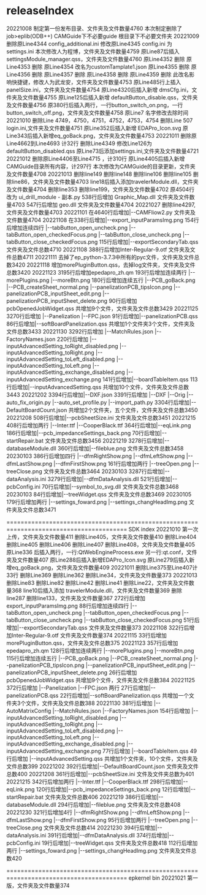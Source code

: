 # releaseIndex
20221008
制定第一份发布目录、文件夹及文件数量4760
本次制定删除了
  job>eplib(ODB++)
  CAMGuide下不必要guide
  根目录下不必要文件夹
20221009
删除原Line4344 config_additional.ini
修改原Line4345 config.ini 为 settings.ini
本次修改人为程博，文件夹及文件数量4759
原Line87后插入 settingsModule_manager.qss，文件夹及文件数量4760
原Line4352 删除
原Line4353 删除
原Line4354 改名为customTamplate1.json
原Line4355 删除
原Line4356 删除
原Line4357 删除
原Line4358 删除
原Line4359 删除
此改名影响快捷键，修改人为武龙安，文件夹及文件数量4753
原Line485行上插入 panelSize.ini，文件夹及文件数量4754
原Line4320后插入新增 dmsCfg.ini，文件夹及文件数量4755
原Line125后插入新增 defaultButton_disable.qss，文件夹及文件数量4756
原380行后插入两行，一行button_switch_on.png，一行button_switch_off.png，文件夹及文件数量4758
原Line7 名字修改去除时间
20221010
删除Line 4749，4750，4751，4752，4753，4754
删除Line 507 login.ini,文件夹及文件数量4751
原Line352后插入新增 EDAPro_Icon.svg
原Line343后插入新增eq_goBack.png，文件夹及文件数量4753
20221011
删除原Line4662到Line4693 计32行
删除Line4349
修改Line126为defaultButton_disabled.qss
原Line73后添加settings.ini,文件夹及文件数量4721
20221012
删除原Line4406至Line4715 ，计310行
原Line4405后插入新增CAMGuide目录所有内容，计297行
本次修改为CAMGuide的目录更新，文件夹及文件数量4708
20221013
删除line149
删除line148
删除line106
删除line105
删除line86，文件夹及文件数量4703
line18后插入添加travelerModule.dll，文件夹及文件数量4704
删除line353
删除line199，文件夹及文件数量4702
原4504行 改为  ui_drill_module - 副本.py
538行后增加  Graphic_Map.dll   文件夹及文件数量4703
547行后增加  geo.dll  文件夹及文件数量4704
20221027
删除line4297,文件夹及文件数量4703
20221101
在4640行后增加|--CAMFliow2.py 文件夹及文件数量4704
20221108
在338行后增加|--export_inputParamsImg.png
154行后增加连续四行
|--tabButton_open_uncheck.png
|--tabButton_open_checkedFocus.png
|--tabButton_close_uncheck.png
|--tabButton_close_checkedFocus.png
115行后增加|--exportSecondaryTab.qss
文件夹及文件总数4710
20221108
388行后增加Inter-Regular-9.otf 文件夹及文件总数4711
20221111
去掉了ep_python-3.7.3中所有的pyc文件，文件夹及文件总数3420
20221118
增加morePluginButton.qss，去掉log文件夹，文件夹及文件总数3420
20221123
3195行后增加epedapro_zh.qm
193行后增加连续两行
|--morePlugins.png
|--moreBtn.png
180行后增加连续五行
|--PCB_goBack.png
|--PCB_createSheet_normal.png
|--panelizationPCB_tipsIcon.png
|--panelizationPCB_inputSheet_edit.png
|--panelizationPCB_inputSheet_delete.png
90行后增加pcbOpenedJobWidget.qss
共增加9个文件，文件夹及文件总数3429
20221125
3270行后增加
|--Panelization
  |--FPC.json
91行后增加|--panelizationPCB.qss
86行后增加|--softBoardPanelization.qss
共增加1个文件夹3个文件，文件夹及文件总数3433
20221130
3292行后增加
|--MatchRules.json
|--FactoryNames.json
220行后增加
|--inputAdvancedSetting_toRight_disabled.png
|--inputAdvancedSetting_toRight.png
|--inputAdvancedSetting_toLeft_disabled.png
|--inputAdvancedSetting_toLeft.png
|--inputAdvancedSetting_exchange_disabled.png
|--inputAdvancedSetting_exchange.png
141行后增加|--boardTableItem.qss
113行后增加|--inputAdvancedSetting.qss
共增加10个文件，文件夹及文件总数3443
20221202
3394行后增加|--DXF.json
3391行后增加
|--DXF
  |--Orig
    |--auto_fix_origin.py
    |--auto_set_profile.py
    |--import_path.py
3304行后增加|--DefaultBoardCount.json
共增加2个文件夹，五个文件，文件夹及文件总数3450
20221208
508行后增加|--pcbSheetSize.ini
文件夹及文件总数3451
20221215
408行后增加两行
|--Inter.ttf
|--CooperBlack.ttf
364行后增加|--eqLink.png
186行后增加|--pcb_impedanceSettings_back.png
70行后增加|--startRepair.bat
文件夹及文件总数3456
20221219
3278行后增加|--databaseModule.dll
360行后增加|--fileblue.png
文件夹及文件总数3458
20230103
386行后增加四行
|--dfmRightShow.png
|--dfmLeftShow.png
|--dfmLastShow.png
|--dfmFirstShow.png
161行后增加两行
|--treeOpen.png
|--treeClose.png
文件夹及文件总数3464
20230103
3287行后增加|--dataAnalysis.ini
3279行后增加|--dfmDataAnalysis.dll
521行后增加|--pcbConfig.ini
70行后增加|--symbol_to_svg.dll
文件夹及文件总数3468
20230103
84行后增加|--treeWidget.qss
文件夹及文件总数3469
20230105
179行后增加两行
|--settings_foward.png
|--settings_changHeadImg.png
文件夹及文件总数3471

========================================================================================
SDK index
20221010
第一次上传，文件夹及文件数量411
删除Line405，文件夹及文件数量410
删除Line404
删除Line405
删除Line406
删除Line407
删除Line408，文件夹及文件数量405
原Line336 后插入两行，一行:QtWebEngineProcess.exe 另一行:qt.conf，文件夹及文件数量407
原Line288后插入新增EDAPro_Icon.svg
原Line279后插入新增eq_goBack.png，文件夹及文件数量409
20221011
删除Line375至Line407计33行
删除Line369
删除Line362
删除Line34，文件夹及文件数量373
20221013
删除Line83
删除Line82
删除Line42
删除Line41
删除Line22，文件夹及文件数量368
line10后插入添加 travelerModule.dll，文件夹及文件数量369
删除line287
删除line133，文件夹及文件数量367
272行后增加export_inputParamsImg.png 
88行后增加连续四行
|--tabButton_open_uncheck.png
|--tabButton_open_checkedFocus.png
|--tabButton_close_uncheck.png
|--tabButton_close_checkedFocus.png
51行后增加|--exportSecondaryTab.qss  文件夹及文件数量373
20221108
322行后增加Inter-Regular-9.otf 文件夹及文件数量374
20221115
33行后增加morePluginButton.qss，文件夹及文件总数375
20221123
357行后增加epedapro_zh.qm
128行后增加连续两行
|--morePlugins.png
|--moreBtn.png
115行后增加连续五行
|--PCB_goBack.png
|--PCB_createSheet_normal.png
|--panelizationPCB_tipsIcon.png
|--panelizationPCB_inputSheet_edit.png
|--panelizationPCB_inputSheet_delete.png
26行后增加pcbOpenedJobWidget.qss
共增加9个文件，文件夹及文件总数384
20221125
372行后增加
|--Panelization
  |--FPC.json 两行
27行后增加|--panelizationPCB.qss
22行后增加|--softBoardPanelization.qss
共增加一个文件夹3个文件，文件夹及文件总数388
20221130
381行后增加
|--AutoMatrixConfig
  |--MatchRules.json
  |--FactoryNames.json
154行后增加
|--inputAdvancedSetting_toRight_disabled.png
|--inputAdvancedSetting_toRight.png
|--inputAdvancedSetting_toLeft_disabled.png
|--inputAdvancedSetting_toLeft.png
|--inputAdvancedSetting_exchange_disabled.png
|--inputAdvancedSetting_exchange.png
77行后增加 |--boardTableItem.qss
49行后增加 |--inputAdvancedSetting.qss
共增加1个文件夹，10个文件，文件夹及文件总数399
20221202
392行后增加|--DefaultBoardCount.json
文件夹及文件总数400
20221208
361行后增加|--pcbSheetSize.ini
文件及文件夹总数为401
20221215
342行后增加两行
|--Inter.ttf
|--CooperBlack.ttf
298行后增加|--eqLink.png
120行后增加|--pcb_impedanceSettings_back.png
12行后增加|--startRepair.bat
文件夹及文件总数406
20221219
386行后增加|--databaseModule.dll
294行后增加|--fileblue.png
文件夹及文件总数408
20221230
321行后增加4行
|--dfmRightShow.png
|--dfmLeftShow.png
|--dfmLastShow.png
|--dfmFirstShow.png
95行后增加两行
|--treeOpen.png
|--treeClose.png
文件夹及文件总数414
20221230
394行后增加|--dataAnalysis.ini
391行后增加|--dfmDataAnalysis.dll
374行后增加|--pcbConfig.ini
19行后增加|--treeWidget.qss
文件夹及文件总数418
112行后增加两行
|--settings_foward.png
|--settings_changHeadImg.png
文件夹及文件总数420



========================================================================================
epkernel bin
20221021
第一版，文件夹及文件数量374
